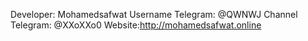 Developer: Mohamedsafwat 
Username Telegram: @QWNWJ
Channel Telegram: @XXoXXo0
Website:http://mohamedsafwat.online
